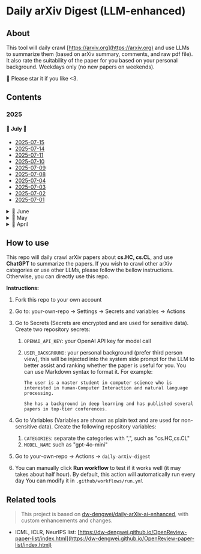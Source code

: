 # Daily arXiv Digest (LLM-enhanced)

## About

This tool will daily crawl [https://arxiv.org](https://arxiv.org) and use LLMs to summarize them (based on arXiv summary, comments, and raw pdf file). It also rate the suitability of the paper for you based on your personal background. Weekdays only (no new papers on weekends).

🌟 Please star it if you like <3.

## Contents

### 2025

#### 📅 July 🌟

- [2025-07-15](contents/2025-07-15.md)
- [2025-07-14](contents/2025-07-14.md)
- [2025-07-11](contents/2025-07-11.md)
- [2025-07-10](contents/2025-07-10.md)
- [2025-07-09](contents/2025-07-09.md)
- [2025-07-08](contents/2025-07-08.md)
- [2025-07-04](contents/2025-07-04.md)
- [2025-07-03](contents/2025-07-03.md)
- [2025-07-02](contents/2025-07-02.md)
- [2025-07-01](contents/2025-07-01.md)

<details>
<summary>📅 June</summary>


- [2025-06-30](contents/2025-06-30.md)
- [2025-06-27](contents/2025-06-27.md)
- [2025-06-25](contents/2025-06-25.md)
- [2025-06-24](contents/2025-06-24.md)
- [2025-06-23](contents/2025-06-23.md)
- [2025-06-20](contents/2025-06-20.md)
- [2025-06-19](contents/2025-06-19.md)
- [2025-06-18](contents/2025-06-18.md)
- [2025-06-17](contents/2025-06-17.md)
- [2025-06-16](contents/2025-06-16.md)
- [2025-06-13](contents/2025-06-13.md)
- [2025-06-12](contents/2025-06-12.md)
- [2025-06-11](contents/2025-06-11.md)
- [2025-06-09](contents/2025-06-09.md)
- [2025-06-06](contents/2025-06-06.md)
- [2025-06-05](contents/2025-06-05.md)
- [2025-06-04](contents/2025-06-04.md)
- [2025-06-03](contents/2025-06-03.md)
- [2025-06-02](contents/2025-06-02.md)

</details>


<details>
<summary>📅 May</summary>


- [2025-05-29](contents/2025-05-29.md)
- [2025-05-28](contents/2025-05-28.md)
- [2025-05-27](contents/2025-05-27.md)
- [2025-05-26](contents/2025-05-26.md)
- [2025-05-23](contents/2025-05-23.md)
- [2025-05-22](contents/2025-05-22.md)
- [2025-05-21](contents/2025-05-21.md)
- [2025-05-20](contents/2025-05-20.md)
- [2025-05-19](contents/2025-05-19.md)
- [2025-05-15](contents/2025-05-15.md)
- [2025-05-14](contents/2025-05-14.md)
- [2025-05-13](contents/2025-05-13.md)
- [2025-05-12](contents/2025-05-12.md)
- [2025-05-09](contents/2025-05-09.md)
- [2025-05-08](contents/2025-05-08.md)
- [2025-05-07](contents/2025-05-07.md)
- [2025-05-06](contents/2025-05-06.md)
- [2025-05-05](contents/2025-05-05.md)
- [2025-05-02](contents/2025-05-02.md)
- [2025-05-01](contents/2025-05-01.md)

</details>


<details>
<summary>📅 April</summary>


- [2025-04-30](contents/2025-04-30.md)
- [2025-04-29](contents/2025-04-29.md)
- [2025-04-28](contents/2025-04-28.md)
- [2025-04-26](contents/2025-04-26.md)
- [2025-04-25](contents/2025-04-25.md)
- [2025-04-24](contents/2025-04-24.md)

</details>



## How to use

This repo will daily crawl arXiv papers about **cs.HC, cs.CL**, and use **ChatGPT** to summarize the papers.
If you wish to crawl other arXiv categories or use other LLMs, please follow the bellow instructions.
Otherwise, you can directly use this repo.

**Instructions:**

1. Fork this repo to your own account
2. Go to: your-own-repo -> Settings -> Secrets and variables -> Actions
3. Go to Secrets (Secrets are encrypted and are used for sensitive data). Create two repository secrets:
   1. `OPENAI_API_KEY`: your OpenAI API key for model call
   2. `USER_BACKGROUND`: your personal background (prefer third person view), this will be injected into the system side prompt for the LLM to better assist and ranking whether the paper is useful for you. You can use Markdown syntax to format it. For example:

      ```makrdown
      The user is a master student in computer science who is interested in Human-Computer Interaction and natural language processing.

      She has a background in deep learning and has published several papers in top-tier conferences.
      ```

4. Go to Variables (Variables are shown as plain text and are used for non-sensitive data). Create the following repository variables:
    1. `CATEGORIES`: separate the categories with ",", such as "cs.HC,cs.CL"
    2. `MODEL_NAME` such as "gpt-4o-mini"
5. Go to your-own-repo -> Actions -> `daily-arXiv-digest`
6. You can manually click **Run workflow** to test if it works well (it may takes about half hour).
By default, this action will automatically run every day
You can modify it in `.github/workflows/run.yml`

## Related tools

> This project is based on [dw-dengwei/daily-arXiv-ai-enhanced](https://github.com/dw-dengwei/daily-arXiv-ai-enhanced), with custom enhancements and changes.

- ICML, ICLR, NeurIPS list: [https://dw-dengwei.github.io/OpenReview-paper-list/index.html](https://dw-dengwei.github.io/OpenReview-paper-list/index.html)
